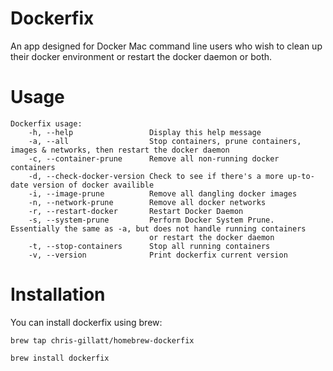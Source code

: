 # Dockerfix
An app designed for Docker Mac command line users who wish to clean up their docker environment or restart the docker daemon or both.

# Usage
```
Dockerfix usage:
    -h, --help                 Display this help message
    -a, --all                  Stop containers, prune containers, images & networks, then restart the docker daemon
    -c, --container-prune      Remove all non-running docker containers
    -d, --check-docker-version Check to see if there's a more up-to-date version of docker availible
    -i, --image-prune          Remove all dangling docker images
    -n, --network-prune        Remove all docker networks
    -r, --restart-docker       Restart Docker Daemon
    -s, --system-prune         Perform Docker System Prune.  Essentially the same as -a, but does not handle running containers
                               or restart the docker daemon
    -t, --stop-containers      Stop all running containers
    -v, --version              Print dockerfix current version
```

# Installation
You can install dockerfix using brew:

`brew tap chris-gillatt/homebrew-dockerfix` 

`brew install dockerfix`

